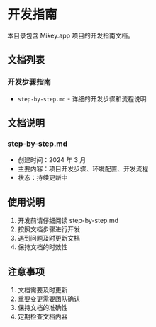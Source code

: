 # 开发指南

本目录包含 Mikey.app 项目的开发指南文档。

## 文档列表

### 开发步骤指南

- `step-by-step.md` - 详细的开发步骤和流程说明

## 文档说明

### step-by-step.md

- 创建时间：2024 年 3 月
- 主要内容：项目开发步骤、环境配置、开发流程
- 状态：持续更新中

## 使用说明

1. 开发前请仔细阅读 step-by-step.md
2. 按照文档步骤进行开发
3. 遇到问题及时更新文档
4. 保持文档的时效性

## 注意事项

1. 文档需要及时更新
2. 重要变更需要团队确认
3. 保持文档的准确性
4. 定期检查文档内容
